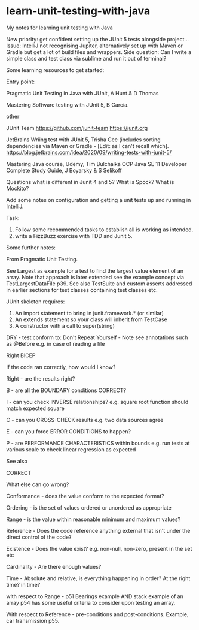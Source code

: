 # learn-unit-testing-with-java
My notes for learning unit testing with Java

New priority: get confident setting up the JUnit 5 tests alongside project...
Issue: IntelliJ not recognising Jupiter, alternatively set up with Maven or Gradle but get a lot of build files and wrappers. 
Side question: Can I write a simple class and test class via sublime and run it out of terminal?

Some learning resources to get started:

Entry point: 

Pragmatic Unit Testing in Java with JUnit, A Hunt & D Thomas

Mastering Software testing with JUnit 5, B García.

other

JUnit Team 
https://github.com/junit-team 
https://junit.org

JetBrains 
Wriing test with JUnit 5, Trisha Gee (includes sorting dependencies via Maven or Gradle - [Edit: as I can't recall which].
https://blog.jetbrains.com/idea/2020/09/writing-tests-with-junit-5/

Mastering Java course, Udemy, Tim Bulchalka
OCP Java SE 11 Developer Complete Study Guide, J Boyarsky & S Selikoff 


Questions what is different in Junit 4 and 5?
What is Spock?
What is Mockito?


Add some notes on configuration and getting a unit tests up and running in IntelliJ.

Task: 
1) Follow some recommended tasks to establish all is working as intended.
2) write a FizzBuzz exercise with TDD and Junit 5.


Some further notes:

From Pragmatic Unit Testing.

See Largest as example for a test to find the largest value element of an array. 
Note that approach is later extended see the example concept via TestLargestDataFile p39. See also TestSuite and custom asserts addressed in earlier sections for test classes containing test classes etc. 

JUnit skeleton requires:

1) An import statement to bring in junit.framework.* (or similar)
2) An extends statement so your class will inherit from TestCase
3) A constructor with a call to super(string)

DRY - test conform to: Don't Repeat Yourself - Note see annotations such as @Before e.g. in case of reading a file

Right BICEP

If the code ran correctly, how would I know?

Right - are the results right?

B - are all the BOUNDARY conditions CORRECT?

I - can you check INVERSE relationships? e.g. square root function should match expected square

C - can you CROSS-CHECK results e.g. two data sources agree

E - can you force ERROR CONDITIONS to happen?

P - are PERFORMANCE CHARACTERISTICS within bounds e.g. run tests at various scale to check linear regression as expected 

See also

CORRECT

What else can go wrong?

Conformance - does the value conform to the expected format?

Ordering - is the set of values ordered or unordered as appropriate

Range - is the value within reasonable minimum and maximum values?

Reference - Does the code reference anything external that isn't under the direct control of the code?

Existence - Does the value exist? e.g. non-null, non-zero, present in the set etc

Cardinality - Are there enough values?

Time - Absolute and relative, is everything happening in order? At the right time? in time?

with respect to Range - p51 Bearings example AND stack example of an array p54 has some useful criteria to consider upon testing an array.

With respect to Reference - pre-conditions and post-conditions. Example, car transmission p55.
